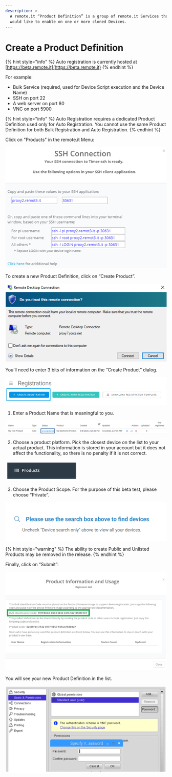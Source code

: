```yaml
---
description: >-
  A remote.it “Product Definition” is a group of remote.it Services that you
  would like to enable on one or more cloned Devices.
---
```


# Create a Product Definition

{% hint style="info" %}
Auto registration is currently hosted at [https://beta.remote.it](https://beta.remote.it)
{% endhint %}

For example:

* Bulk Service \(required, used for Device Script execution and the Device Name\)
* SSH on port 22
* A web server on port 80
* VNC on port 5900

{% hint style="info" %}
Auto Registration requires a dedicated Product Definition used only for Auto Registration. You cannot use the same Product Definition for both Bulk Registration and Auto Registration.
{% endhint %}

Click on "Products" in the remote.it Menu:

![](../../.gitbook/assets/image%20%28151%29.png)

To create a new Product Definition, click on “Create Product”.

![](../../.gitbook/assets/image%20%28203%29.png)

You’ll need to enter 3 bits of information on the “Create Product” dialog.

![](../../.gitbook/assets/image%20%28113%29.png)

1. Enter a Product Name that is meaningful to you.

![](../../.gitbook/assets/image%20%28391%29.png)

2. Choose a product platform.  Pick the closest device on the list to your actual product.  This information is stored in your account but it does not affect the functionality, so there is no penalty if it is not correct.

![](../../.gitbook/assets/image%20%28218%29.png)

3. Choose the Product Scope.  For the purpose of this beta test, please choose “Private”.

![](../../.gitbook/assets/image%20%28108%29.png)

{% hint style="warning" %}
The ability to create Public and Unlisted Products may be removed in the release.
{% endhint %}

Finally, click on “Submit”:

![](../../.gitbook/assets/image%20%28174%29.png)

You will see your new Product Definition in the list.

![](../../.gitbook/assets/image%20%28300%29.png)

